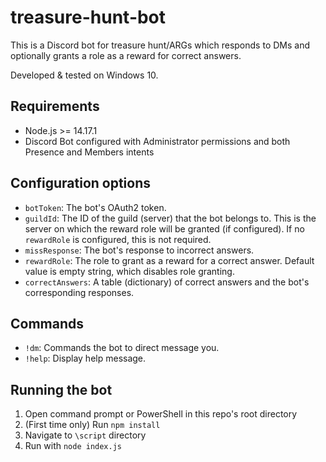 # treasure-hunt-bot
This is a Discord bot for treasure hunt/ARGs which responds to DMs and optionally grants a role as a reward for correct answers.

Developed & tested on Windows 10.

## Requirements
- Node.js >= 14.17.1
- Discord Bot configured with Administrator permissions and both Presence and Members intents

## Configuration options
- `botToken`: The bot's OAuth2 token.
- `guildId`: The ID of the guild (server) that the bot belongs to. This is the server on which the reward role will be granted (if configured). If no `rewardRole` is configured, this is not required.
- `missResponse`: The bot's response to incorrect answers.
- `rewardRole`: The role to grant as a reward for a correct answer. Default value is empty string, which disables role granting.
- `correctAnswers`: A table (dictionary) of correct answers and the bot's corresponding responses.

## Commands
- `!dm`: Commands the bot to direct message you.
- `!help`: Display help message.

## Running the bot
1. Open command prompt or PowerShell in this repo's root directory
1. (First time only) Run `npm install`
1. Navigate to `\script` directory
1. Run with `node index.js`
